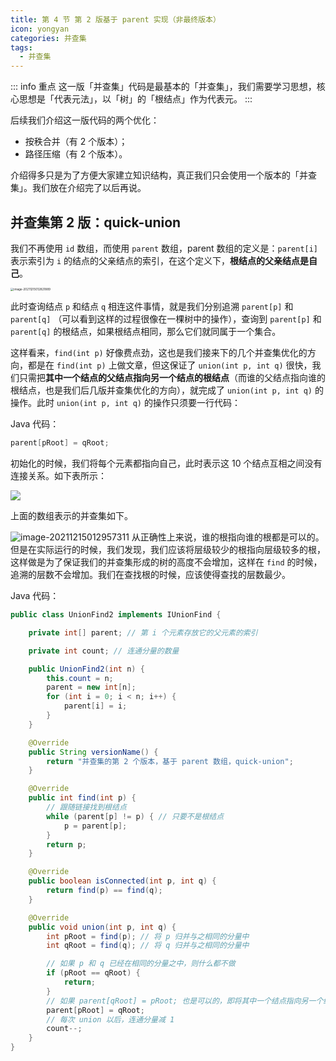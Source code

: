 ```yaml
---
title: 第 4 节 第 2 版基于 parent 实现（非最终版本）
icon: yongyan
categories: 并查集
tags:
  - 并查集
---
```


::: info 重点
这一版「并查集」代码是最基本的「并查集」，我们需要学习思想，核心思想是「代表元法」，以「树」的「根结点」作为代表元。
::: 

后续我们介绍这一版代码的两个优化：

+ 按秩合并（有 2 个版本）；
+ 路径压缩（有 2 个版本）。

介绍得多只是为了方便大家建立知识结构，真正我们只会使用一个版本的「并查集」。我们放在介绍完了以后再说。

## 并查集第 2 版：quick-union

我们不再使用 `id` 数组，而使用 `parent` 数组，parent 数组的定义是：`parent[i]` 表示索引为 `i` 的结点的父亲结点的索引，在这个定义下，**根结点的父亲结点是自己**。

<img src="https://tva1.sinaimg.cn/large/008i3skNgy1gxdvkna39wj30xm0mst9k.jpg" alt="image-20211215012821889" style="zoom: 33%;" />

此时查询结点 `p` 和结点 `q` 相连这件事情，就是我们分别追溯 `parent[p]` 和 `parent[q]` （可以看到这样的过程很像在一棵树中的操作），查询到 `parent[p]` 和 `parent[q]` 的根结点，如果根结点相同，那么它们就同属于一个集合。

这样看来，`find(int p)` 好像费点劲，这也是我们接来下的几个并查集优化的方向，都是在 `find(int p)` 上做文章，但这保证了 `union(int p, int q)` 很快，我们只需把**其中一个结点的父结点指向另一个结点的根结点**（而谁的父结点指向谁的根结点，也是我们后几版并查集优化的方向），就完成了 `union(int p, int q)` 的操作。此时 `union(int p, int q)` 的操作只须要一行代码：

Java 代码：

```java
parent[pRoot] = qRoot;
```

初始化的时候，我们将每个元素都指向自己，此时表示这 $10$ 个结点互相之间没有连接关系。如下表所示：

![](https://tva1.sinaimg.cn/large/008i3skNgy1gxdvlbgatpj31iy05o3yw.jpg)

上面的数组表示的并查集如下。

![image-20211215012957311](https://tva1.sinaimg.cn/large/008i3skNgy1gxdvmbxxiyj311g06umxw.jpg)
从正确性上来说，谁的根指向谁的根都是可以的。但是在实际运行的时候，我们发现，我们应该将层级较少的根指向层级较多的根，这样做是为了保证我们的并查集形成的树的高度不会增加，这样在 `find` 的时候，追溯的层数不会增加。我们在查找根的时候，应该使得查找的层数最少。

Java 代码：

```java
public class UnionFind2 implements IUnionFind {

    private int[] parent; // 第 i 个元素存放它的父元素的索引

    private int count; // 连通分量的数量

    public UnionFind2(int n) {
        this.count = n;
        parent = new int[n];
        for (int i = 0; i < n; i++) {
            parent[i] = i;
        }
    }

    @Override
    public String versionName() {
        return "并查集的第 2 个版本，基于 parent 数组，quick-union";
    }

    @Override
    public int find(int p) {
        // 跟随链接找到根结点
        while (parent[p] != p) { // 只要不是根结点
            p = parent[p];
        }
        return p;
    }

    @Override
    public boolean isConnected(int p, int q) {
        return find(p) == find(q);
    }

    @Override
    public void union(int p, int q) {
        int pRoot = find(p); // 将 p 归并与之相同的分量中
        int qRoot = find(q); // 将 q 归并与之相同的分量中

        // 如果 p 和 q 已经在相同的分量之中，则什么都不做
        if (pRoot == qRoot) {
            return;
        }
        // 如果 parent[qRoot] = pRoot; 也是可以的，即将其中一个结点指向另一个结点
        parent[pRoot] = qRoot;
        // 每次 union 以后，连通分量减 1
        count--;
    }
}
```

